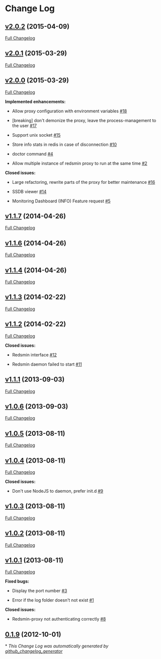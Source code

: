 # Change Log

## [v2.0.2](https://github.com/redsmin/redsmin/tree/v2.0.2) (2015-04-09)

[Full Changelog](https://github.com/redsmin/redsmin/compare/v2.0.1...v2.0.2)

## [v2.0.1](https://github.com/redsmin/redsmin/tree/v2.0.1) (2015-03-29)

[Full Changelog](https://github.com/redsmin/redsmin/compare/v2.0.0...v2.0.1)

## [v2.0.0](https://github.com/redsmin/redsmin/tree/v2.0.0) (2015-03-29)

[Full Changelog](https://github.com/redsmin/redsmin/compare/v1.1.7...v2.0.0)

**Implemented enhancements:**

- Allow proxy configuration with environment variables [\#18](https://github.com/Redsmin/redsmin/issues/18)

- \[breaking\] don't demonize the proxy, leave the process-management to the user [\#17](https://github.com/Redsmin/redsmin/issues/17)

- Support unix socket [\#15](https://github.com/Redsmin/redsmin/issues/15)

- Store info stats in redis in case of disconnection [\#10](https://github.com/Redsmin/redsmin/issues/10)

- doctor command [\#4](https://github.com/Redsmin/redsmin/issues/4)

- Allow multiple instance of redsmin proxy to run at the same time [\#2](https://github.com/Redsmin/redsmin/issues/2)

**Closed issues:**

- Large refactoring, rewrite parts of the proxy for better maintenance [\#16](https://github.com/Redsmin/redsmin/issues/16)

- SSDB viewer [\#14](https://github.com/Redsmin/redsmin/issues/14)

- Monitoring Dashboard \(INFO\) Feature request [\#5](https://github.com/Redsmin/redsmin/issues/5)

## [v1.1.7](https://github.com/redsmin/redsmin/tree/v1.1.7) (2014-04-26)

[Full Changelog](https://github.com/redsmin/redsmin/compare/v1.1.6...v1.1.7)

## [v1.1.6](https://github.com/redsmin/redsmin/tree/v1.1.6) (2014-04-26)

[Full Changelog](https://github.com/redsmin/redsmin/compare/v1.1.4...v1.1.6)

## [v1.1.4](https://github.com/redsmin/redsmin/tree/v1.1.4) (2014-04-26)

[Full Changelog](https://github.com/redsmin/redsmin/compare/v1.1.3...v1.1.4)

## [v1.1.3](https://github.com/redsmin/redsmin/tree/v1.1.3) (2014-02-22)

[Full Changelog](https://github.com/redsmin/redsmin/compare/v1.1.2...v1.1.3)

## [v1.1.2](https://github.com/redsmin/redsmin/tree/v1.1.2) (2014-02-22)

[Full Changelog](https://github.com/redsmin/redsmin/compare/v1.1.1...v1.1.2)

**Closed issues:**

- Redsmin interface [\#12](https://github.com/Redsmin/redsmin/issues/12)

- Redsmin daemon failed to start [\#11](https://github.com/Redsmin/redsmin/issues/11)

## [v1.1.1](https://github.com/redsmin/redsmin/tree/v1.1.1) (2013-09-03)

[Full Changelog](https://github.com/redsmin/redsmin/compare/v1.0.6...v1.1.1)

## [v1.0.6](https://github.com/redsmin/redsmin/tree/v1.0.6) (2013-09-03)

[Full Changelog](https://github.com/redsmin/redsmin/compare/v1.0.5...v1.0.6)

## [v1.0.5](https://github.com/redsmin/redsmin/tree/v1.0.5) (2013-08-11)

[Full Changelog](https://github.com/redsmin/redsmin/compare/v1.0.4...v1.0.5)

## [v1.0.4](https://github.com/redsmin/redsmin/tree/v1.0.4) (2013-08-11)

[Full Changelog](https://github.com/redsmin/redsmin/compare/v1.0.3...v1.0.4)

**Closed issues:**

- Don't use NodeJS to daemon, prefer init.d [\#9](https://github.com/Redsmin/redsmin/issues/9)

## [v1.0.3](https://github.com/redsmin/redsmin/tree/v1.0.3) (2013-08-11)

[Full Changelog](https://github.com/redsmin/redsmin/compare/v1.0.2...v1.0.3)

## [v1.0.2](https://github.com/redsmin/redsmin/tree/v1.0.2) (2013-08-11)

[Full Changelog](https://github.com/redsmin/redsmin/compare/v1.0.1...v1.0.2)

## [v1.0.1](https://github.com/redsmin/redsmin/tree/v1.0.1) (2013-08-11)

[Full Changelog](https://github.com/redsmin/redsmin/compare/0.1.9...v1.0.1)

**Fixed bugs:**

- Display the port number [\#3](https://github.com/Redsmin/redsmin/issues/3)

- Error if the log folder doesn't not exist [\#1](https://github.com/Redsmin/redsmin/issues/1)

**Closed issues:**

- Redsmin-proxy not authenticating correctly [\#8](https://github.com/Redsmin/redsmin/issues/8)

## [0.1.9](https://github.com/redsmin/redsmin/tree/0.1.9) (2012-10-01)



\* *This Change Log was automatically generated by [github_changelog_generator](https://github.com/skywinder/Github-Changelog-Generator)*